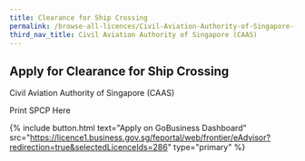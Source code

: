 ```yaml
---
title: Clearance for Ship Crossing
permalink: /browse-all-licences/Civil-Aviation-Authority-of-Singapore-(CAAS)/Clearance-for-Ship-Crossing
third_nav_title: Civil Aviation Authority of Singapore (CAAS)
---
```


## Apply for Clearance for Ship Crossing

Civil Aviation Authority of Singapore (CAAS)

Print SPCP Here

{% include button.html text="Apply on GoBusiness Dashboard" src="https://licence1.business.gov.sg/feportal/web/frontier/eAdvisor?redirection=true&selectedLicenceIds=286" type="primary" %}
